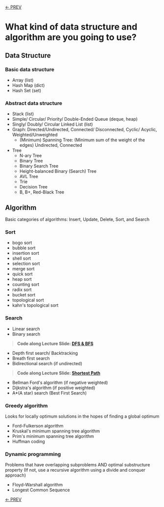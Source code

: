 [<- PREV](../README.md)

# What kind of data structure and algorithm are you going to use?
## Data Structure
### Basic data structure
- Array (list)
- Hash Map (dict)
- Hash Set (set)

### Abstract data structure
- Stack (list)
- Simple/ Circular/ Priority/ Double-Ended Queue (deque, heap)
- Singly/ Doubly/ Circular Linked List (list)
- Graph: Directed/Undirected, Connected/ Disconnected, Cyclic/ Acyclic, Weighted/Unweighted
  - (Minimum) Spanning Tree: (Minimum sum of the weight of the edges) Undirected, Connected
- Tree
  - N-ary Tree
  - Binary Tree
  - Binary Search Tree
  - Height-balanced Binary (Search) Tree
  - AVL Tree  
  - Trie
  - Decision Tree
  - B, B+, Red-Black Tree

## Algorithm
Basic categories of algorithms: Insert, Update, Delete, Sort, and Search

### Sort
- bogo sort
- bubble sort
- insertion sort
- shell sort
- selection sort
- merge sort
- quick sort
- heap sort
- counting sort
- radix sort
- bucket sort
- topological sort
- kahn's topological sort


### Search
- Linear search
- Binary search

> **Code along Lecture Slide: [DFS & BFS](DFS_BFS.md)**

- Depth first search/ Backtracking
- Breath first search
- Bidirectional search (if undirected)

> **Code along Lecture Slide: [Shortest Path]()**

- Bellman Ford's algorithm (if negative weighted) 
- Dijkstra's algorithm (if positive weighted) 
- A*(A star) search (Best First Search)

### Greedy algorithm
Looks for locally optimum solutions in the hopes of finding a global optimum
- Ford-Fulkerson algorithm
- Kruskal's minimum spanning tree algorithm
- Prim's minimum spanning tree algorithm
- Huffman coding

### Dynamic programming
Problems that have overlapping subproblems AND optimal substructure property (If not, use a recursive algorithm using a divide and conquer approach)
- Floyd-Warshall algorithm
- Longest Common Sequence

[<- PREV](../README.md)
